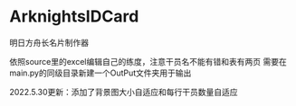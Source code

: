 # ArknightsIDCard
明日方舟长名片制作器

依照source里的excel编辑自己的练度，注意干员名不能有错和表有两页
需要在main.py的同级目录新建一个OutPut文件夹用于输出

2022.5.30更新：添加了背景图大小自适应和每行干员数量自适应
